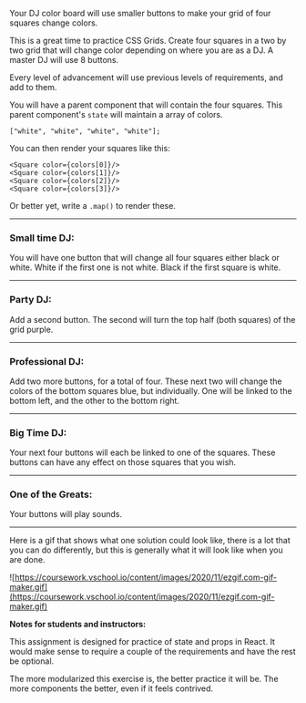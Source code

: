Your DJ color board will use smaller buttons to make your grid of four squares change colors.

This is a great time to practice CSS Grids. Create four squares in a two by two grid that will change color depending on where you are as a DJ. A master DJ will use 8 buttons.

Every level of advancement will use previous levels of requirements, and add to them.

You will have a parent component that will contain the four squares. This parent component's `state` will maintain a array of colors.

```
["white", "white", "white", "white"];

```

You can then render your squares like this:

```
<Square color={colors[0]}/>
<Square color={colors[1]}/>
<Square color={colors[2]}/>
<Square color={colors[3]}/>

```

Or better yet, write a `.map()` to render these.

---

### Small time DJ:

You will have one button that will change all four squares either black or white. White if the first one is not white. Black if the first square is white.

---

### Party DJ:

Add a second button. The second will turn the top half (both squares) of the grid purple.

---

### Professional DJ:

Add two more buttons, for a total of four. These next two will change the colors of the bottom squares blue, but individually. One will be linked to the bottom left, and the other to the bottom right.

---

### Big Time DJ:

Your next four buttons will each be linked to one of the squares. These buttons can have any effect on those squares that you wish.

---

### One of the Greats:

Your buttons will play sounds.

---

Here is a gif that shows what one solution could look like, there is a lot that you can do differently, but this is generally what it will look like when you are done.

![https://coursework.vschool.io/content/images/2020/11/ezgif.com-gif-maker.gif](https://coursework.vschool.io/content/images/2020/11/ezgif.com-gif-maker.gif)

**Notes for students and instructors:**

This assignment is designed for practice of state and props in React. It would make sense to require a couple of the requirements and have the rest be optional.

The more modularized this exercise is, the better practice it will be. The more components the better, even if it feels contrived.